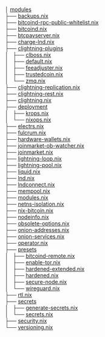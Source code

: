 
│ [modules](.)		  
├── [backups.nix](backups.nix)		  
├── [bitcoind-rpc-public-whitelist.nix](bitcoind-rpc-public-whitelist.nix)		  
├── [bitcoind.nix](bitcoind.nix)	  
├── [btcpayserver.nix](btcpayserver.nix)	  
├── [charge-lnd.nix](charge-lnd.nix)		  
├── [clightning-plugins](clightning-plugins)		  
│   ├── [clboss.nix](clightning-plugins/clboss.nix)		    
│   ├── [default.nix](clightning-plugins/default.nix)		  
│   ├── [feeadjuster.nix](clightning-plugins/feeadjuster.nix)	  
│   ├── [trustedcoin.nix](clightning-plugins/trustedcoin.nix)	  
│   └── [zmq.nix](clightning-plugins/zmq.nix)		  
├── [clightning-replication.nix](clightning-replication.nix)		  
├── [clightning-rest.nix](clightning-rest.nix	)	  
├── [clightning.nix](clightning.nix)		  
├── [deployment](deployment)		  
│   ├── [krops.nix](deployment/krops.nix)		  
│   └── [nixops.nix](deployment/nixops.nix)		  
├── [electrs.nix](electrs.nix)		  
├── [fulcrum.nix](fulcrum.nix)		  
├── [hardware-wallets.nix](hardware-wallets.nix)		  
├── [joinmarket-ob-watcher.nix](joinmarket-ob-watcher.nix)		  
├── [joinmarket.nix](joinmarket.nix)		  
├── [lightning-loop.nix](lightning-loop.nix)		  
├── [lightning-pool.nix](lightning-pool.nix)		  
├── [liquid.nix](liquid.nix)		  
├── [lnd.nix](lnd.nix)		  
├── [lndconnect.nix](lndconnect.nix)		  
├── [mempool.nix](mempool.nix)		  
├── [modules.nix](modules.nix)		  
├── [netns-isolation.nix](netns-isolation.nix)	  
├── [nix-bitcoin.nix](nix-bitcoin.nix)	  
├── [nodeinfo.nix](nodeinfo.nix)	  
├── [obsolete-options.nix](obsolete-options.nix)	  	  
├── [onion-addresses.nix](onion-addresses.nix)		    
├── [onion-services.nix](onion-services.nix)		  
├── [operator.nix](operator.nix)	  
├── [presets](presets)		    
│   ├── [bitcoind-remote.nix](presets/bitcoind-remote.nix)    
│   ├── [enable-tor.nix](presets/enable-tor.nix)        
│   ├── [hardened-extended.nix](presets/hardened-extended.nix)	  
│   ├── [hardened.nix](presets/hardened.nix)		  
│   ├── [secure-node.nix](presets/secure-node.nix	)	  
│   └── [wireguard.nix](presets/wireguard.nix)		  
├── [rtl.nix](rtl.nix)		  
├── [secrets](secrets)		  
│   ├── [generate-secrets.nix](secrets/generate-secrets.nix)		  
│   └── [secrets.nix](secrets/secrets.nix)		    
├── [security.nix](security.nix)	  
└── [versioning.nix](versioning.nix)		  
